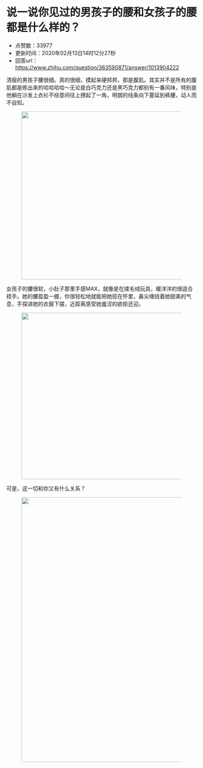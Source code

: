 # 说一说你见过的男孩子的腰和女孩子的腰都是什么样的？
- 点赞数：33977
- 更新时间：2020年02月13日14时12分27秒
- 回答url：https://www.zhihu.com/question/363590871/answer/1013904222
<body>
 <p data-pid="XlO5Db9p">清瘦的男孩子腰很细。真的很细，摸起来硬邦邦，那是腹肌。其实并不是所有的腹肌都是练出来的哈哈哈哈～无论是白巧克力还是黑巧克力都别有一番风味，特别是他躺在沙发上衣衫不经意间往上撩起了一角，明朗的线条向下蔓延到裤腰，动人而不自知。</p>
 <figure data-size="normal">
  <img src="https://pica.zhimg.com/50/v2-c749cb05db6a4a5d0bb4528cbb79cedc_720w.jpg?source=1940ef5c" data-rawwidth="444" data-rawheight="552" data-size="normal" data-original-token="v2-129969ed14f0dd3b825913fd8ab4d5d8" data-default-watermark-src="https://picx.zhimg.com/50/v2-ff191d74242a160a918683aeb79e3726_720w.jpg?source=1940ef5c" class="origin_image zh-lightbox-thumb" width="444" data-original="https://picx.zhimg.com/v2-c749cb05db6a4a5d0bb4528cbb79cedc_r.jpg?source=1940ef5c">
 </figure>
 <p data-pid="6YxvH30M">女孩子的腰很软，小肚子那里手感MAX，就像是在揉毛绒玩具，暖洋洋的很适合捂手。她的腰盈盈一握，你很轻松地就能把她揽在怀里，鼻尖缠绕着她甜美的气息，手探进她的衣服下摆，近距离感受她羞涩的欲拒还迎。</p>
 <figure data-size="normal">
  <img src="https://picx.zhimg.com/50/v2-e8349c3f64a84b4f3804e2365628f259_720w.jpg?source=1940ef5c" data-rawwidth="440" data-rawheight="610" data-size="normal" data-original-token="v2-0bc60b89622150c66dd168f6cfe08086" data-default-watermark-src="https://picx.zhimg.com/50/v2-1083127e35cf71d695b8d0f2cfa32acf_720w.jpg?source=1940ef5c" class="origin_image zh-lightbox-thumb" width="440" data-original="https://pica.zhimg.com/v2-e8349c3f64a84b4f3804e2365628f259_r.jpg?source=1940ef5c">
 </figure>
 <p data-pid="Eec-VD39">可是，这一切和你又有什么关系？</p>
 <figure data-size="normal">
  <img src="https://pica.zhimg.com/50/v2-d75ab1950fa6c6dc0a5643dcb5aa8b9e_720w.jpg?source=1940ef5c" data-rawwidth="700" data-rawheight="700" data-size="normal" data-original-token="v2-0790b8510da9808c10e1c642ac61f1f2" data-default-watermark-src="https://picx.zhimg.com/50/v2-dda5754286e1b17711480e4befb828a0_720w.jpg?source=1940ef5c" class="origin_image zh-lightbox-thumb" width="700" data-original="https://picx.zhimg.com/v2-d75ab1950fa6c6dc0a5643dcb5aa8b9e_r.jpg?source=1940ef5c">
 </figure>
 <p></p>
</body>